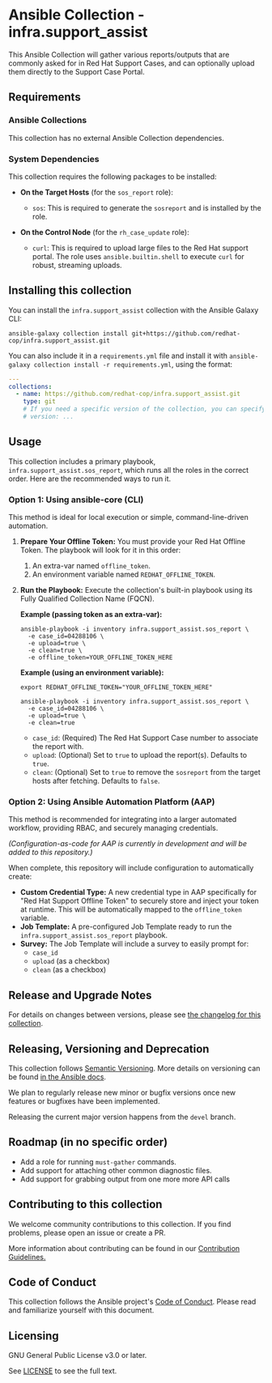 # Ansible Collection - infra.support_assist

This Ansible Collection will gather various reports/outputs that are commonly asked for in Red Hat Support Cases, and can optionally upload them directly to the Support Case Portal.

## Requirements

### Ansible Collections
This collection has no external Ansible Collection dependencies.

### System Dependencies
This collection requires the following packages to be installed:

* **On the Target Hosts** (for the `sos_report` role):
    * `sos`: This is required to generate the `sosreport` and is installed by the role.

* **On the Control Node** (for the `rh_case_update` role):
    * `curl`: This is required to upload large files to the Red Hat support portal. The role uses `ansible.builtin.shell` to execute `curl` for robust, streaming uploads.

## Installing this collection

You can install the `infra.support_assist` collection with the Ansible Galaxy CLI:

```shell
ansible-galaxy collection install git+https://github.com/redhat-cop/infra.support_assist.git
```

You can also include it in a `requirements.yml` file and install it with `ansible-galaxy collection install -r requirements.yml`, using the format:

```yaml
---
collections:
  - name: https://github.com/redhat-cop/infra.support_assist.git
    type: git
    # If you need a specific version of the collection, you can specify like this:
    # version: ...
```

## Usage

This collection includes a primary playbook, `infra.support_assist.sos_report`, which runs all the roles in the correct order. Here are the recommended ways to run it.

### Option 1: Using ansible-core (CLI)

This method is ideal for local execution or simple, command-line-driven automation.

1.  **Prepare Your Offline Token:**
    You must provide your Red Hat Offline Token. The playbook will look for it in this order:
    1.  An extra-var named `offline_token`.
    2.  An environment variable named `REDHAT_OFFLINE_TOKEN`.

2.  **Run the Playbook:**
    Execute the collection's built-in playbook using its Fully Qualified Collection Name (FQCN).

    **Example (passing token as an extra-var):**
    ```shell
    ansible-playbook -i inventory infra.support_assist.sos_report \
      -e case_id=04288106 \
      -e upload=true \
      -e clean=true \
      -e offline_token=YOUR_OFFLINE_TOKEN_HERE
    ```

    **Example (using an environment variable):**
    ```shell
    export REDHAT_OFFLINE_TOKEN="YOUR_OFFLINE_TOKEN_HERE"
    
    ansible-playbook -i inventory infra.support_assist.sos_report \
      -e case_id=04288106 \
      -e upload=true \
      -e clean=true
    ```

    * `case_id`: (Required) The Red Hat Support Case number to associate the report with.
    * `upload`: (Optional) Set to `true` to upload the report(s). Defaults to `true`.
    * `clean`: (Optional) Set to `true` to remove the `sosreport` from the target hosts after fetching. Defaults to `false`.

### Option 2: Using Ansible Automation Platform (AAP)

This method is recommended for integrating into a larger automated workflow, providing RBAC, and securely managing credentials.

*(Configuration-as-code for AAP is currently in development and will be added to this repository.)*

When complete, this repository will include configuration to automatically create:

* **Custom Credential Type:** A new credential type in AAP specifically for "Red Hat Support Offline Token" to securely store and inject your token at runtime. This will be automatically mapped to the `offline_token` variable.
* **Job Template:** A pre-configured Job Template ready to run the `infra.support_assist.sos_report` playbook.
* **Survey:** The Job Template will include a survey to easily prompt for:
    * `case_id`
    * `upload` (as a checkbox)
    * `clean` (as a checkbox)

## Release and Upgrade Notes

For details on changes between versions, please see [the changelog for this collection](https://github.com/redhat-cop/infra.support_assist/blob/devel/CHANGELOG.rst).

## Releasing, Versioning and Deprecation

This collection follows [Semantic Versioning](https://semver.org/). More details on versioning can be found [in the Ansible docs](https://docs.ansible.com/ansible/latest/dev_guide/developing_collections.html#collection-versions).

We plan to regularly release new minor or bugfix versions once new features or bugfixes have been implemented.

Releasing the current major version happens from the `devel` branch.

## Roadmap (in no specific order)

  - Add a role for running `must-gather` commands.
  - Add support for attaching other common diagnostic files.
  - Add support for grabbing output from one more more API calls

## Contributing to this collection

We welcome community contributions to this collection. If you find problems, please open an issue or create a PR.

More information about contributing can be found in our [Contribution Guidelines.](https://github.com/redhat-cop/infra.support_assist/blob/devel/.github/CONTRIBUTING.md)

## Code of Conduct

This collection follows the Ansible project's [Code of Conduct](https://docs.ansible.com/ansible/latest/community/code_of_conduct.html). Please read and familiarize yourself with this document.

## Licensing

GNU General Public License v3.0 or later.

See [LICENSE](https://github.com/redhat-cop/infra.support_assist/blob/devel/LICENSE) to see the full text.